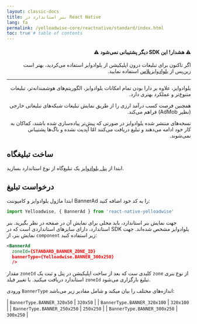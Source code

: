 ```yaml
---
layout: classic-docs
title: بنر استاندارد در React Native
lang: fa
permalink: /yelloadwise-core/reactnative/standard/index.html
toc: true # table of contents
---
```


<div class="alert alert-danger" role="alert" dir="rtl" markdown="0">
  <h4 class="alert-heading">&#9888; هشدار! این SDK دیگر پشتیبانی نمی‌شود &#9888;</h4>
  <p>اگر تاکنون برای تبلیغات درون اپلیکیشن از یلوادوایز استفاده می‌کردید، بهتر است زین‌پس از <a href="https://docs.irancell.ir/plus-sdk/reactnative/main/">یلوادوایز‌پلاس</a> استفاده نمایید.</p>
  <hr>
  <p class="mb-0">یلوادوایز، علاوه بر دارا بودن تمام امکانات یلوادوایز، الگوریتم‌های هوشمندانه‌تر، تبلیغات متنوع‌تر و عملکرد بهتری دارد.</p>
  <p class="mb-0">همچنین فرصت کسب درآمد ارزی را از طریق نمایش تبلیغات شبکه‌های تبلیغاتی خارجی (نظیر AdMob) فراهم می‌کند.</p>
  <p class="mb-0">نسخه‌های منتشر شده یلوادوایز در صورتی که پیش‌تر پیاده‌سازی شده باشند، کماکان به کار خود ادامه می‌دهند و تبلیغ دریافت می‌کنند امّا آپدیت نشده و باگ‌ها پشتیبانی نمی‌شوند.</p>
</div>

## ساخت تبلیغگاه
ابتدا از [پنل یلوادوایز](https://dashboard.irancell.ir/) یک تبلیغ‌گاه از نوع استاندارد بسازید.


## درخواست تبلیغ
ابتدا ماژول یلوادوایز و کامپوننت BannerAd را به کد خود اضافه کنید:


```javascript
import Yelloadwise, { BannerAd } from 'react-native-yelloadwise'
```

جهت نمایش بنر استاندارد، باید محلی برای نمایش آن در صفحه در نظر بگیرید. بنر استاندارد، دارای سایزهای استانداردی است که در SDK یلوادوایز مشخص شده‌اند. جهت نمایش بنر، از `component` زیر استفاده کنید:

```xml
<BannerAd
  zoneId={STANDARD_BANNER_ZONE_ID}
  bannerType={Yelloadwise.BANNER_300x250}
  />
```

مقدار `zoneId` کلیدی ست که بعد از ساخت اپلیکیشن در پنل و ثبت یک `zone` از نوع بنری استاندارد دریافت میکنید. با تغییر فیلد `zoneId` تبلیغ بارگزاری می‌شود.

ورودی `BannerType` اندازه‌های مختلف را بیان میکند و شامل مقادیر زیر می‌باشد:

| `BannerType.BANNER_320x50` | `320x50` |
| `BannerType.BANNER_320x100` | `320x100` |
| `BannerType.BANNER_250x250` | `250x250` |
| `BannerType.BANNER_300x250` | `300x250` |  
